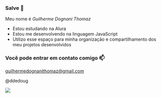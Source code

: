 ### **Salve 🤙** 

Meu nome é _Guilherme Dognani Thomaz_ 

- Estou estudando na Alura 
- Estou me desenvolvendo na linguagem JavaScript 
- Utilizo esse espaço para minha organização e compartilhamento dos meu projetos desenvolvidos 

### Você pode entrar em contato comigo 📫 
guilhermedognanithomaz@gmail.com 
 
@ddedoug 
 
![](https://i.giphy.com/media/v1.Y2lkPTc5MGI3NjExNDJ1cDJwdGs1bzg5bTNib21sdzMwaGtuN25hajF6MmNtenpuNTlqdiZlcD12MV9pbnRlcm5hbF9naWZfYnlfaWQmY3Q9Zw/1CRLn4g4MiIyA/giphy.gif)
